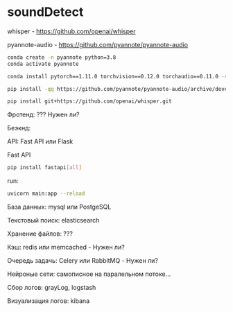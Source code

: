 # soundDetect

whisper - https://github.com/openai/whisper

pyannote-audio - https://github.com/pyannote/pyannote-audio

```bash
conda create -n pyannote python=3.8
conda activate pyannote

conda install pytorch==1.11.0 torchvision==0.12.0 torchaudio==0.11.0 -c pytorch

pip install -qq https://github.com/pyannote/pyannote-audio/archive/develop.zip

pip install git+https://github.com/openai/whisper.git 
```

Фротенд: ??? Нужен ли?

Беэкнд:

API: Fast API или Flask

Fast API

```bash
pip install fastapi[all]
```

run:

```bash
uvicorn main:app --reload
```

База данных: mysql или PostgeSQL

Текстовый поиск: elasticsearch

Хранение файлов: ???

Кэш: redis или memcached  -  Нужен ли?

Очередь задачь: Celery или RabbitMQ - Нужен ли?

Нейроные сети: самописное на паралельном потоке...

Сбор логов: grayLog, logstash

Визуализация логов: kibana
